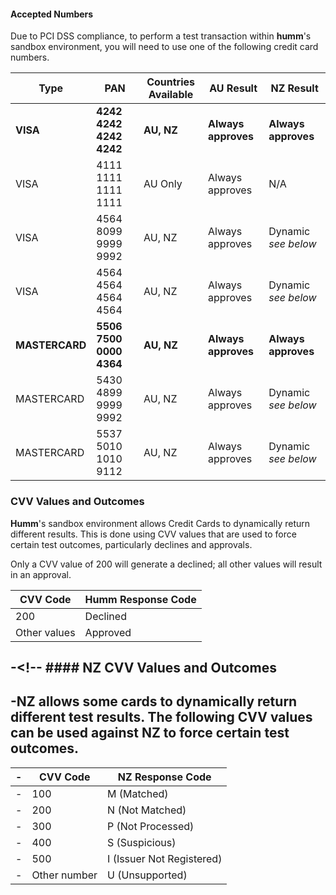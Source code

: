 #### Accepted Numbers
Due to PCI DSS compliance, to perform a test transaction within **humm**'s sandbox environment, you will need to use one of the following credit card numbers.

|Type|PAN|Countries Available|AU Result|NZ Result|
|----|---|-------------------|---------|---------|
|**VISA**|**4242 4242 4242 4242**|**AU, NZ**|**Always approves**|**Always approves**|
|VISA|4111 1111 1111 1111|AU Only|Always approves|N/A|
|VISA|4564 8099 9999 9992|AU, NZ|Always approves|Dynamic _see below_|
|VISA|4564 4564 4564 4564|AU, NZ|Always approves|Dynamic _see below_|
|**MASTERCARD**|**5506 7500 0000 4364**|**AU, NZ**|**Always approves**|**Always approves**|
|MASTERCARD|5430 4899 9999 9992|AU, NZ|Always approves|Dynamic _see below_|
|MASTERCARD|5537 5010 1010 9112|AU, NZ|Always approves|Dynamic _see below_|

### CVV Values and Outcomes

**Humm**'s sandbox environment allows Credit Cards to dynamically return different results. This is done using CVV values that are used to force certain test outcomes, particularly declines and approvals.

Only a CVV value of 200 will generate a declined; all other values will result in an approval.

|CVV Code|**Humm** Response Code|
|--------|-----------------|
|200|Declined|
|Other values|Approved|

-<!-- #### NZ CVV Values and Outcomes		
 -		
 -NZ allows some cards to dynamically return different test results. The following CVV values can be used against NZ to force certain test outcomes.		
 -		
 -|CVV Code|NZ Response Code|		
 -|--------|-----------------|		
 -|100|M (Matched)|		
 -|200|N (Not Matched)|		
 -|300|P (Not Processed)|		
 -|400|S (Suspicious)|		
 -|500|I (Issuer Not Registered)|		
 -|Other number|U (Unsupported)| -->
